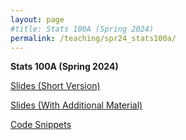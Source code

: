 ```yaml
---
layout: page
#title: Stats 100A (Spring 2024)
permalink: /teaching/spr24_stats100a/
---
```


**Stats 100A (Spring 2024)**

[Slides (Short Version)](./slides_small.pdf)

[Slides (With Additional Material)](./slides.pdf)

[Code Snippets](./new_lec1.zip)
